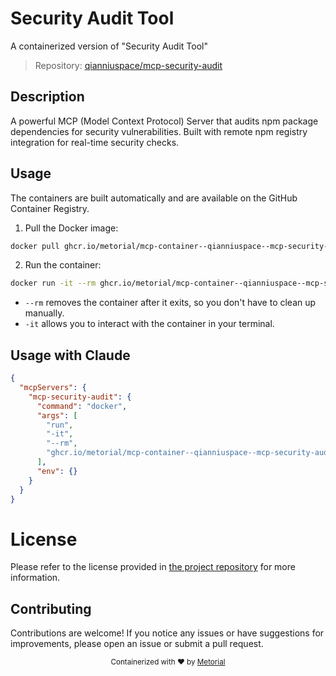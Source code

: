 
# Security Audit Tool

A containerized version of "Security Audit Tool"

> Repository: [qianniuspace/mcp-security-audit](https://github.com/qianniuspace/mcp-security-audit)

## Description

A powerful MCP (Model Context Protocol) Server that audits npm package dependencies for security vulnerabilities. Built with remote npm registry integration for real-time security checks.


## Usage

The containers are built automatically and are available on the GitHub Container Registry.

1. Pull the Docker image:

```bash
docker pull ghcr.io/metorial/mcp-container--qianniuspace--mcp-security-audit--mcp-security-audit
```

2. Run the container:

```bash
docker run -it --rm ghcr.io/metorial/mcp-container--qianniuspace--mcp-security-audit--mcp-security-audit 
```

- `--rm` removes the container after it exits, so you don't have to clean up manually.
- `-it` allows you to interact with the container in your terminal.



## Usage with Claude

```json
{
  "mcpServers": {
    "mcp-security-audit": {
      "command": "docker",
      "args": [
        "run",
        "-it",
        "--rm",
        "ghcr.io/metorial/mcp-container--qianniuspace--mcp-security-audit--mcp-security-audit"
      ],
      "env": {}
    }
  }
}
```

# License

Please refer to the license provided in [the project repository](https://github.com/qianniuspace/mcp-security-audit) for more information.

## Contributing

Contributions are welcome! If you notice any issues or have suggestions for improvements, please open an issue or submit a pull request.

<div align="center">
  <sub>Containerized with ❤️ by <a href="https://metorial.com">Metorial</a></sub>
</div>
  